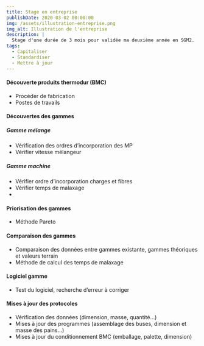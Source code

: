 ```yaml
---
title: Stage en entreprise
publishDate: 2020-03-02 00:00:00
img: /assets/illustration-entreprise.png
img_alt: Illustration de l'entreprise
description: |
  Stage d'une durée de 3 mois pour validée ma deuxième année en SGM2.
tags:
  - Capitaliser
  - Standardiser
  - Mettre à jour
---
```


#### Découverte produits thermodur (BMC)

- Procéder de fabrication
- Postes de travails

#### Découvertes des gammes

##### Gamme mélange

- Vérification des ordres d’incorporation des MP
- Vérifier vitesse mélangeur

##### Gamme machine

- Vérifier ordre d’incorporation charges et fibres
- Vérifier temps de malaxage
- 
#### Priorisation des gammes

- Méthode Pareto
  
#### Comparaison des gammes

- Comparaison des données entre gammes existante, gammes théoriques et
  valeurs terrain
- Méthode de calcul des temps de malaxage

#### Logiciel gamme
- Test du logiciel, recherche d’erreur à corriger
  
#### Mises à jour des protocoles

- Vérification des données (dimension, masse, quantité…)
- Mises à jour des programmes (assemblage des buses, dimension et masse des
  pains…)
- Mises à jour du conditionnement BMC (emballage, palette, dimension)